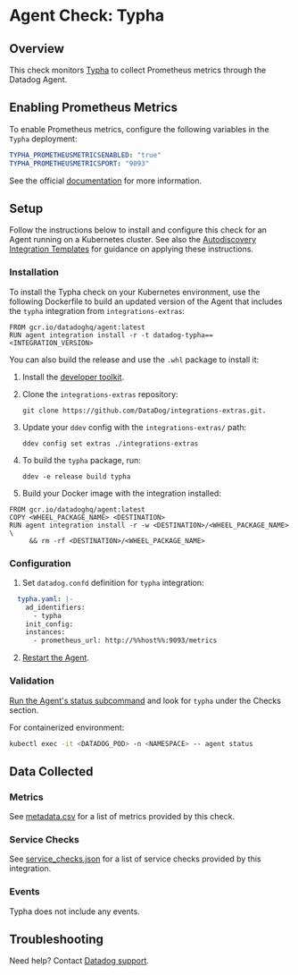 # Agent Check: Typha

## Overview

This check monitors [Typha][1] to collect Prometheus metrics through the Datadog Agent.

## Enabling Prometheus Metrics

To enable Prometheus metrics, configure the following variables in the `Typha` deployment:

```yaml
TYPHA_PROMETHEUSMETRICSENABLED: "true"
TYPHA_PROMETHEUSMETRICSPORT: "9093"
```

See the official [documentation][2] for more information.

## Setup

Follow the instructions below to install and configure this check for an Agent running on a Kubernetes cluster. See also the [Autodiscovery Integration Templates][3] for guidance on applying these instructions.

### Installation

To install the Typha check on your Kubernetes environment, use the following Dockerfile to build an updated version of the Agent that includes the `typha` integration from `integrations-extras`:

```
FROM gcr.io/datadoghq/agent:latest
RUN agent integration install -r -t datadog-typha==<INTEGRATION_VERSION>
```

You can also build the release and use the `.whl` package to install it:

1. Install the [developer toolkit][4].
2. Clone the `integrations-extras` repository:

   ```shell
   git clone https://github.com/DataDog/integrations-extras.git.
   ```

3. Update your `ddev` config with the `integrations-extras/` path:

   ```shell
   ddev config set extras ./integrations-extras
   ```

4. To build the `typha` package, run:

   ```shell
   ddev -e release build typha
   ```
5. Build your Docker image with the integration installed:

```
FROM gcr.io/datadoghq/agent:latest
COPY <WHEEL_PACKAGE_NAME> <DESTINATION>
RUN agent integration install -r -w <DESTINATION>/<WHEEL_PACKAGE_NAME> \
     && rm -rf <DESTINATION>/<WHEEL_PACKAGE_NAME>
```

### Configuration

1. Set `datadog.confd` definition for `typha` integration:

```yaml
  typha.yaml: |-
    ad_identifiers:
      - typha
    init_config:
    instances:
      - prometheus_url: http://%%host%%:9093/metrics
```

2. [Restart the Agent][6].

### Validation

[Run the Agent's status subcommand][5] and look for `typha` under the Checks section.

For containerized environment:

```sh
kubectl exec -it <DATADOG_POD> -n <NAMESPACE> -- agent status
```

## Data Collected

### Metrics

See [metadata.csv][7] for a list of metrics provided by this check.

### Service Checks

See [service_checks.json][8] for a list of service checks provided by this integration.

### Events

Typha does not include any events.

## Troubleshooting

Need help? Contact [Datadog support][9].

[1]: https://docs.tigera.io/calico/latest/reference/typha/
[2]: https://docs.tigera.io/calico/latest/reference/typha/configuration#general-configuration
[3]: https://docs.datadoghq.com/agent/kubernetes/integrations/
[4]: https://docs.datadoghq.com/developers/integrations/python
[5]: https://docs.datadoghq.com/agent/guide/agent-commands/#agent-status-and-information
[6]: https://docs.datadoghq.com/agent/guide/agent-commands/#start-stop-and-restart-the-agent
[7]: https://github.com/DataDog/integrations-extras/blob/master/typha/metadata.csv
[8]: https://github.com/DataDog/integrations-extras/blob/master/typha/assets/service_checks.json
[9]: https://docs.datadoghq.com/help/
